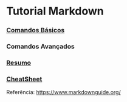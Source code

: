 # Tutorial Markdown

### [Comandos Básicos](https://github.com/lisaterumi/tutorial-markdown/blob/main/comandos-basicos-markdown.md)

### Comandos Avançados

### [Resumo](https://github.com/lisaterumi/tutorial-markdown/blob/main/Resumo.md)

### [CheatSheet](https://github.com/lisaterumi/tutorial-markdown/blob/main/CheatSheet.md)

Referência: https://www.markdownguide.org/
